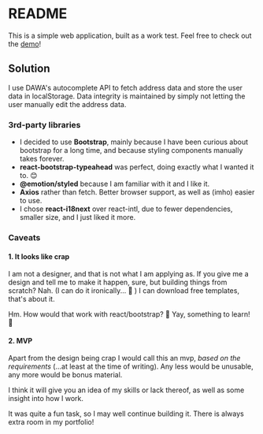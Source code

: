 # README

This is a simple web application, built as a work test. Feel free to check out the [demo](https://tofsjonas.github.io/tenancies/)!

## Solution

I use DAWA's autocomplete API to fetch address data and store the user data in localStorage. Data integrity is maintained by simply not letting the user manually edit the address data.

### 3rd-party libraries

- I decided to use **Bootstrap**, mainly because I have been curious about bootstrap for a long time, and because styling components manually takes forever.
- **react-bootstrap-typeahead** was perfect, doing exactly what I wanted it to. 😊
- **@emotion/styled** because I am familiar with it and I like it.
- **Axios** rather than fetch. Better browser support, as well as (imho) easier to use.
- I chose **react-i18next** over react-intl, due to fewer dependencies, smaller size, and I just liked it more.

### Caveats

#### 1. It looks like crap

I am not a designer, and that is not what I am applying as. If you give me a design and tell me to make it happen, sure, but building things from scratch? Nah. (I can do it ironically... 🤪 ) I can download free templates, that's about it.

Hm. How would that work with react/bootstrap? 🤔 Yay, something to learn! 🥳

#### 2. MVP

Apart from the design being crap I would call this an mvp, *based on the requirements* (...at least at the time of writing). Any less would be unusable, any more would be bonus material.

I think it will give you an idea of my skills or lack thereof, as well as some insight into how I work.

It was quite a fun task, so I may well continue building it. There is always extra room in my portfolio!
